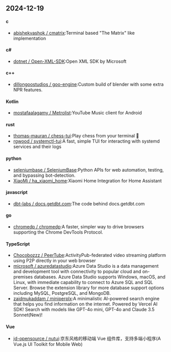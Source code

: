 ## 2024-12-19
#### c
* [abishekvashok / cmatrix](https://github.com/abishekvashok/cmatrix):Terminal based "The Matrix" like implementation
#### c#
* [dotnet / Open-XML-SDK](https://github.com/dotnet/Open-XML-SDK):Open XML SDK by Microsoft
#### c++
* [dillongoostudios / goo-engine](https://github.com/dillongoostudios/goo-engine):Custom build of blender with some extra NPR features.
#### Kotlin
* [mostafaalagamy / Metrolist](https://github.com/mostafaalagamy/Metrolist):YouTube Music client for Android
#### rust
* [thomas-mauran / chess-tui](https://github.com/thomas-mauran/chess-tui):Play chess from your terminal 🦀
* [rgwood / systemctl-tui](https://github.com/rgwood/systemctl-tui):A fast, simple TUI for interacting with systemd services and their logs
#### python
* [seleniumbase / SeleniumBase](https://github.com/seleniumbase/SeleniumBase):Python APIs for web automation, testing, and bypassing bot-detection.
* [XiaoMi / ha_xiaomi_home](https://github.com/XiaoMi/ha_xiaomi_home):Xiaomi Home Integration for Home Assistant
#### javascript
* [dbt-labs / docs.getdbt.com](https://github.com/dbt-labs/docs.getdbt.com):The code behind docs.getdbt.com
#### go
* [chromedp / chromedp](https://github.com/chromedp/chromedp):A faster, simpler way to drive browsers supporting the Chrome DevTools Protocol.
#### TypeScript
* [Chocobozzz / PeerTube](https://github.com/Chocobozzz/PeerTube):ActivityPub-federated video streaming platform using P2P directly in your web browser
* [microsoft / azuredatastudio](https://github.com/microsoft/azuredatastudio):Azure Data Studio is a data management and development tool with connectivity to popular cloud and on-premises databases. Azure Data Studio supports Windows, macOS, and Linux, with immediate capability to connect to Azure SQL and SQL Server. Browse the extension library for more database support options including MySQL, PostgreSQL, and MongoDB.
* [zaidmukaddam / miniperplx](https://github.com/zaidmukaddam/miniperplx):A minimalistic AI-powered search engine that helps you find information on the internet. Powered by Vercel AI SDK! Search with models like GPT-4o mini, GPT-4o and Claude 3.5 Sonnet(New)!
#### Vue
* [jd-opensource / nutui](https://github.com/jd-opensource/nutui):京东风格的移动端 Vue 组件库，支持多端小程序(A Vue.js UI Toolkit for Mobile Web)
